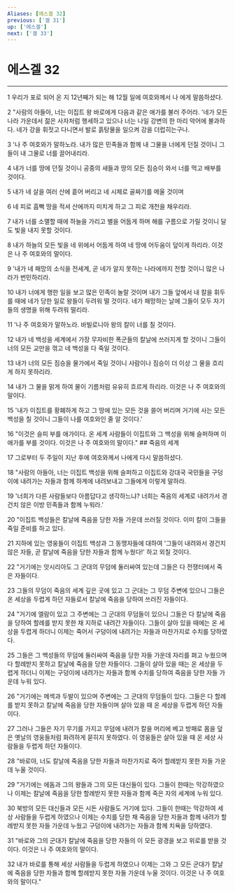 ```yaml
---
Aliases: [에스겔 32]
previous: ['겔 31']
up: ['에스겔']
next: ['겔 33']
---
```

# 에스겔 32

***


1 우리가 포로 되어 온 지 12년째가 되는 해 12월 일에 여호와께서 나 에게 말씀하셨다. 

2 "사람의 아들아, 너는 이집트 왕 바로에게 다음과 같은 애가를 불러 주어라. '네가 모든 나라 가운데서 젊은 사자처럼 행세하고 있으나 너는 나일 강변의 한 마리 악어에 불과하다. 네가 강을 휘젓고 다니면서 발로 흙탕물을 일으켜 강을 더럽히는구나. 

3 '나 주 여호와가 말하노라. 내가 많은 민족들과 함께 내 그물을 너에게 던질 것이니 그들이 내 그물로 너를 끌어내리라. 

4 내가 너를 땅에 던질 것이니 공중의 새들과 땅의 모든 짐승이 와서 너를 먹고 배부를 것이다. 

5 내가 네 살을 여러 산에 흩어 버리고 네 시체로 골짜기를 메울 것이며 

6 네 피로 흠뻑 땅을 적셔 산에까지 미치게 하고 그 피로 개천을 채우리라. 

7 내가 너를 소멸할 때에 하늘을 가리고 별을 어둡게 하며 해를 구름으로 가릴 것이니 달도 빛을 내지 못할 것이다. 

8 내가 하늘의 모든 빛을 네 위에서 어둡게 하여 네 땅에 어두움이 덮이게 하리라. 이것은 나 주 여호와의 말이다. 

9 '내가 네 패망의 소식을 전세계, 곧 네가 알지 못하는 나라에까지 전할 것이니 많은 나라가 번민하리라. 

10 내가 너에게 행한 일을 보고 많은 민족이 놀랄 것이며 내가 그들 앞에서 내 칼을 휘두를 때에 네가 당한 일로 왕들이 두려워 떨 것이다. 네가 패망하는 날에 그들이 모두 자기들의 생명을 위해 두려워 떨리라. 

11 '나 주 여호와가 말하노라. 바빌로니아 왕의 칼이 너를 칠 것이다. 

12 내가 네 백성을 세계에서 가장 무자비한 폭군들의 칼날에 쓰러지게 할 것이니 그들이 너의 모든 교만을 꺾고 네 백성을 다 죽일 것이다. 

13 내가 너의 모든 짐승을 물가에서 죽일 것이니 사람이나 짐승이 더 이상 그 물을 흐리게 하지 못하리라. 

14 내가 그 물을 맑게 하여 물이 기름처럼 유유히 흐르게 하리라. 이것은 나 주 여호와의 말이다. 

15 '내가 이집트를 황폐하게 하고 그 땅에 있는 모든 것을 쓸어 버리며 거기에 사는 모든 백성을 칠 것이니 그들이 나를 여호와인 줄 알 것이다.' 

16 "이것은 슬피 부를 애가이다. 온 세계 사람들이 이집트와 그 백성을 위해 슬퍼하며 이 애가를 부를 것이다. 이것은 나 주 여호와의 말이다." ## 죽음의 세계 

17 그로부터 두 주일이 지난 후에 여호와께서 나에게 다시 말씀하셨다. 

18 "사람의 아들아, 너는 이집트 백성을 위해 슬퍼하고 이집트와 강대국 국민들을 구덩이에 내려가는 자들과 함께 하계에 내려보내고 그들에게 이렇게 말하라. 

19 '너희가 다른 사람들보다 아름답다고 생각하느냐? 너희는 죽음의 세계로 내려가서 경건치 않은 이방 민족들과 함께 누워라.' 

20 "이집트 백성들은 칼날에 죽음을 당한 자들 가운데 쓰러질 것이다. 이미 칼이 그들을 죽일 준비를 하고 있다. 

21 지하에 있는 영웅들이 이집트 백성과 그 동맹자들에 대하여 '그들이 내려와서 경건치 않은 자들, 곧 칼날에 죽음을 당한 자들과 함께 누웠다!' 하고 외칠 것이다. 

22 "거기에는 앗시리아도 그 군대의 무덤에 둘러싸여 있는데 그들은 다 전쟁터에서 죽은 자들이다. 

23 그들의 무덤이 죽음의 세계 깊은 곳에 있고 그 군대는 그 무덤 주변에 있으니 그들은 온 세상을 두렵게 하던 자들로서 칼날에 죽음을 당하여 쓰러진 자들이다. 

24 "거기에 엘람이 있고 그 주변에는 그 군대의 무덤들이 있으니 그들은 다 칼날에 죽음을 당하여 할례를 받지 못한 채 지하로 내려간 자들이다. 그들이 살아 있을 때에는 온 세상을 두렵게 하더니 이제는 죽어서 구덩이에 내려가는 자들과 마찬가지로 수치를 당하였다. 

25 그들은 그 백성들의 무덤에 둘러싸여 죽음을 당한 자들 가운데 자리를 펴고 누웠으며 다 할례받지 못하고 칼날에 죽음을 당한 자들이다. 그들이 살아 있을 때는 온 세상을 두렵게 하더니 이제는 구덩이에 내려가는 자들과 함께 수치를 당하여 죽음을 당한 자들 가운데 누워 있다. 

26 "거기에는 메섹과 두발이 있으며 주변에는 그 군대의 무덤들이 있다. 그들은 다 할례를 받지 못하고 칼날에 죽음을 당한 자들이며 살아 있을 때 온 세상을 두렵게 하던 자들이다. 

27 그러나 그들은 자기 무기를 가지고 무덤에 내려가 칼을 머리에 베고 방패로 몸을 덮은 옛날의 영웅들처럼 화려하게 묻히지 못하였다. 이 영웅들은 살아 있을 때 온 세상 사람들을 두렵게 하던 자들이다. 

28 "바로야, 너도 칼날에 죽음을 당한 자들과 마찬가지로 죽어 할례받지 못한 자들 가운데 누울 것이다. 

29 "거기에는 에돔과 그의 왕들과 그의 모든 대신들이 있다. 그들이 한때는 막강하였으나 이제는 칼날에 죽음을 당한 할례받지 못한 자들과 함께 죽은 자의 세계에 누워 있다. 

30 북방의 모든 대신들과 모든 시돈 사람들도 거기에 있다. 그들이 한때는 막강하여 세상 사람들을 두렵게 하였으나 이제는 수치를 당한 채 죽음을 당한 자들과 함께 내려가 할례받지 못한 자들 가운데 누웠고 구덩이에 내려가는 자들과 함께 치욕을 당하였다. 

31 "바로와 그의 군대가 칼날에 죽음을 당한 자들의 이 모든 광경을 보고 위로를 받을 것이다. 이것은 나 주 여호와의 말이다. 

32 내가 바로를 통해 세상 사람들을 두렵게 하였으나 이제는 그와 그 모든 군대가 칼날에 죽음을 당한 자들과 함께 할례받지 못한 자들 가운데 누울 것이다. 이것은 나 주 여호와의 말이다."
